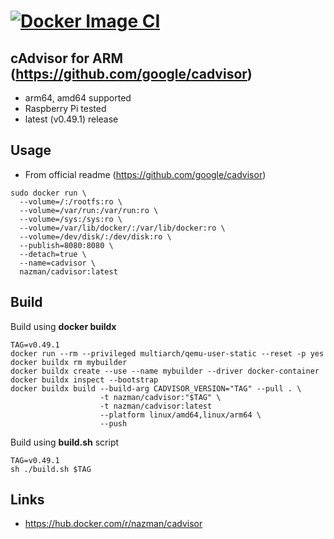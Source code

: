 # [![Docker Image CI](https://github.com/nazmang/cadvisor-docker/actions/workflows/docker-image.yml/badge.svg)](https://github.com/nazmang/cadvisor-docker/actions/workflows/docker-image.yml)

## cAdvisor for ARM (<https://github.com/google/cadvisor>)

* arm64, amd64 supported
* Raspberry Pi tested
* latest (v0.49.1) release

## Usage

* From official readme (<https://github.com/google/cadvisor>)

```shell
sudo docker run \
  --volume=/:/rootfs:ro \
  --volume=/var/run:/var/run:ro \
  --volume=/sys:/sys:ro \
  --volume=/var/lib/docker/:/var/lib/docker:ro \
  --volume=/dev/disk/:/dev/disk:ro \
  --publish=8080:8080 \
  --detach=true \
  --name=cadvisor \
  nazman/cadvisor:latest
```

## Build

Build using **docker buildx**

```shell
TAG=v0.49.1
docker run --rm --privileged multiarch/qemu-user-static --reset -p yes
docker buildx rm mybuilder
docker buildx create --use --name mybuilder --driver docker-container
docker buildx inspect --bootstrap
docker buildx build --build-arg CADVISOR_VERSION="TAG" --pull . \
                    -t nazman/cadvisor:"$TAG" \ 
                    -t nazman/cadvisor:latest 
                    --platform linux/amd64,linux/arm64 \ 
                    --push
```

Build using **build.sh** script

````shell
TAG=v0.49.1
sh ./build.sh $TAG
````

## Links

* <https://hub.docker.com/r/nazman/cadvisor>
